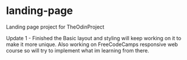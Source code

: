 # landing-page

Landing page project for TheOdinProject

Update 1 - Finished the Basic layout and styling will keep working on it to make it more unique. Also working on FreeCodeCamps responsive web course so will try to implement what im learning from there.